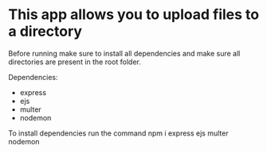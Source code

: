 # This app allows you to upload files to a directory

Before running make sure to install all dependencies and make sure all directories are present in the root folder.

Dependencies: 
- express
- ejs
- multer
- nodemon

To install dependencies run the command
npm i express ejs multer nodemon
